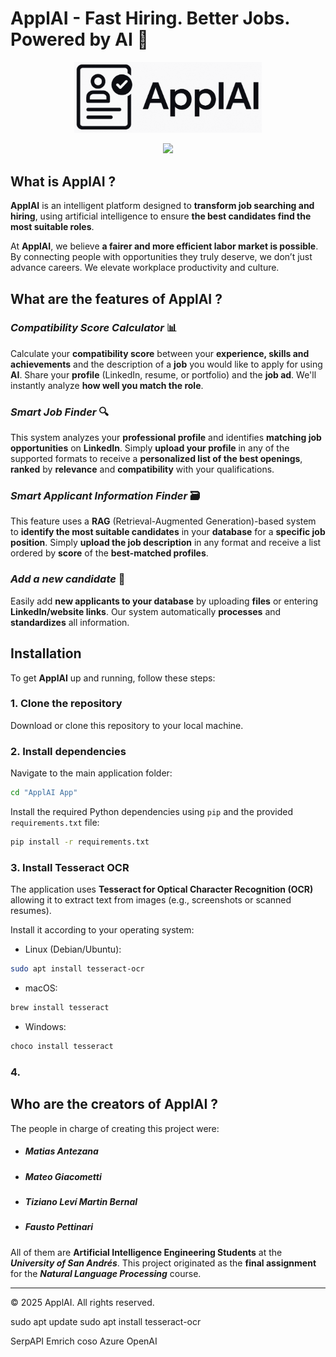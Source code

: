 # **ApplAI - Fast Hiring. Better Jobs. Powered by AI** 🤖

<p align="center">
  <img src="ApplAI App/imgs/logo_og.png", width="300"/>
</p>


<div style='text-align: center;'>
    <img src="data:image/png;base64,{BASE64_STRING}" width="420">
</div>

## What is ApplAI ?

**ApplAI** is an intelligent platform designed to **transform job searching and hiring**, using artificial intelligence to ensure **the best candidates find the most suitable roles**.

At **ApplAI**, we believe **a fairer and more efficient labor market is possible**. By connecting people with opportunities they truly deserve, we don’t just advance careers. We elevate workplace productivity and culture.

## What are the features of ApplAI ?

### ***Compatibility Score Calculator*** 📊

Calculate your **compatibility score** between your **experience, skills and achievements** and the description of a **job** you would like to apply for using **AI**. Share your **profile** (LinkedIn, resume, or portfolio) and the **job ad**. We'll instantly analyze **how well you match the role**.

### ***Smart Job Finder*** 🔍

This system analyzes your **professional profile** and identifies **matching job opportunities** on **LinkedIn**. Simply **upload your profile** in any of the supported formats to receive a **personalized list of the best openings**, **ranked** by **relevance** and **compatibility** with your qualifications.

### ***Smart Applicant Information Finder*** 🗃️

This feature uses a **RAG** (Retrieval-Augmented Generation)-based system to **identify the most suitable candidates** in your **database** for a **specific job position**. Simply **upload the job description** in any format and receive a list ordered by **score** of the **best-matched profiles**.

### ***Add a new candidate*** 💾

Easily add **new applicants to your database** by uploading **files** or entering **LinkedIn/website links**. Our system automatically **processes** and **standardizes** all information.

## Installation

To get **ApplAI** up and running, follow these steps:

### 1. Clone the repository

Download or clone this repository to your local machine.

### 2. Install dependencies

Navigate to the main application folder:

```bash
cd "ApplAI App"
```

Install the required Python dependencies using `pip` and the provided `requirements.txt` file:

```bash
pip install -r requirements.txt
```

### 3. Install Tesseract OCR

The application uses **Tesseract for Optical Character Recognition (OCR)** allowing it to extract text from images (e.g., screenshots or scanned resumes).

Install it according to your operating system:

- Linux (Debian/Ubuntu):
```bash
sudo apt install tesseract-ocr
```
- macOS:
```bash
brew install tesseract
```
- Windows:
```bash
choco install tesseract
```

### 4. 













## Who are the creators of ApplAI ?

The people in charge of creating this project were:
- ##### ***Matias Antezana***
- ##### ***Mateo Giacometti*** 
- ##### ***Tiziano Leví Martin Bernal***
- ##### ***Fausto Pettinari***

All of them are **Artificial Intelligence Engineering Students** at the ***University of San Andrés***. This project originated as the **final assignment** for the ***Natural Language Processing*** course.

---

© 2025 ApplAI. All rights reserved.



sudo apt update
sudo apt install tesseract-ocr


SerpAPI
Emrich coso
Azure OpenAI